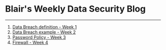 # Blair's Weekly Data Security Blog
---
1. [Data Breach definition - Week 1](Week1.md)
2. [Data Breach example - Week 2](Week2.md)
3. [Password Policy - Week 3](Week3.md)
4. [Firewall - Week 4](Week4.md)

